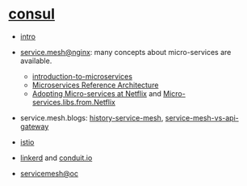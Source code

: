 # [consul](https://www.consul.io)

* [intro](https://www.consul.io/intro/index.html)

* [service.mesh@nginx](https://www.nginx.com/blog/what-is-a-service-mesh/): many concepts about micro-services are available.
    * [introduction-to-microservices](https://www.nginx.com/blog/introduction-to-microservices/)
    * [Microservices Reference Architecture](https://www.nginx.com/blog/introducing-the-nginx-microservices-reference-architecture/)
    * [Adopting Micro-services at Netflix](https://www.nginx.com/blog/microservices-at-netflix-architectural-best-practices/) and
        [Micro-services.libs.from.Netflix](http://netflix.github.io/)
        
* service.mesh.blogs: [history-service-mesh](https://thenewstack.io/history-service-mesh/), [service-mesh-vs-api-gateway](https://medium.com/microservices-in-practice/service-mesh-vs-api-gateway-a6d814b9bf56)

* [istio](https://istio.io/docs/concepts/what-is-istio/)
* [linkerd](https://linkerd.io/) and [conduit.io](https://conduit.io/)
* [servicemesh@oc](https://docs.openshift.com/container-platform/3.11/servicemesh-install/servicemesh-install.html)


